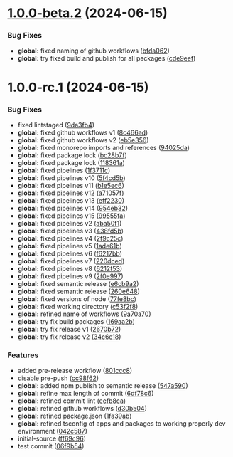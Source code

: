 # [1.0.0-beta.2](https://github.com/React-XP/react-xp/compare/v1.0.0-beta.1...v1.0.0-beta.2) (2024-06-15)


### Bug Fixes

* **global:** fixed naming of github workflows ([bfda062](https://github.com/React-XP/react-xp/commit/bfda0624054c82b8943f4cb0efc5f41cf4635d79))
* **global:** try fixed build and publish for all packages ([cde9eef](https://github.com/React-XP/react-xp/commit/cde9eef70af6f1cc35aec84bb6dae758f8f7dad7))

# 1.0.0-rc.1 (2024-06-15)


### Bug Fixes

* fixed lintstaged ([9da3fb4](https://github.com/React-XP/react-xp/commit/9da3fb4ab5decf0e9d4ee622d194e0599fc3954a))
* **global:** fixed github workflows v1 ([8c466ad](https://github.com/React-XP/react-xp/commit/8c466add14657875c1dd0bd92917fec9a3ed3323))
* **global:** fixed github workflows v2 ([eb5e356](https://github.com/React-XP/react-xp/commit/eb5e3561e6302668a9fabb7c626293782a629b89))
* **global:** fixed monorepo imports and references ([94025da](https://github.com/React-XP/react-xp/commit/94025da26fa6fb9addd810ffe09feefbfb75ee4c))
* **global:** fixed package lock ([bc28b7f](https://github.com/React-XP/react-xp/commit/bc28b7f9a8dd887ccfbc64c4b5c032f9b1582246))
* **global:** fixed package lock ([118361a](https://github.com/React-XP/react-xp/commit/118361a394c7954830f3dda217ba108a05c3af85))
* **global:** fixed pipelines ([1f3711c](https://github.com/React-XP/react-xp/commit/1f3711c9c505764f272746fc287644ca8051e3ef))
* **global:** fixed pipelines v10 ([5f4cd5b](https://github.com/React-XP/react-xp/commit/5f4cd5be6ae9753ab3c0bee23264dab8a3bf0073))
* **global:** fixed pipelines v11 ([b1e5ec6](https://github.com/React-XP/react-xp/commit/b1e5ec6b8c44abb5ac7416193fe0a0f2ae5d807d))
* **global:** fixed pipelines v12 ([a71057f](https://github.com/React-XP/react-xp/commit/a71057f332a0410a9ec8bd9c655cc5eea6e884d3))
* **global:** fixed pipelines v13 ([eff2230](https://github.com/React-XP/react-xp/commit/eff2230207342e5ec85724136213199e21237ac2))
* **global:** fixed pipelines v14 ([954eb32](https://github.com/React-XP/react-xp/commit/954eb32578c217c5cfbcad430bf560bb0f1b527b))
* **global:** fixed pipelines v15 ([99555fa](https://github.com/React-XP/react-xp/commit/99555fa8a2609929de0d9200ce35542d747579ed))
* **global:** fixed pipelines v2 ([aba50f1](https://github.com/React-XP/react-xp/commit/aba50f1d379f41b38d118ab7b777958f6e3bdc66))
* **global:** fixed pipelines v3 ([438fd5b](https://github.com/React-XP/react-xp/commit/438fd5b3a132ca8f578e3cd8edd50141e81eb37d))
* **global:** fixed pipelines v4 ([2f9c25c](https://github.com/React-XP/react-xp/commit/2f9c25c4f225497e5a5a649b9b6561c7f64c53ea))
* **global:** fixed pipelines v5 ([1ade61b](https://github.com/React-XP/react-xp/commit/1ade61b36350c9a2538b4e9c9573079e887e913e))
* **global:** fixed pipelines v6 ([f6217bb](https://github.com/React-XP/react-xp/commit/f6217bbfb960544f6b619962275225377c03f7ff))
* **global:** fixed pipelines v7 ([220dced](https://github.com/React-XP/react-xp/commit/220dcedf44badf41d4d66f5cc4f40f5ef76a7adb))
* **global:** fixed pipelines v8 ([6212f53](https://github.com/React-XP/react-xp/commit/6212f5303fb18c5f65612bc4e1c8a442f7711bd5))
* **global:** fixed pipelines v9 ([2f0e997](https://github.com/React-XP/react-xp/commit/2f0e9976c9ed4acd8453ae5d0b41c98ca5bf881f))
* **global:** fixed semantic release ([e6cb9a2](https://github.com/React-XP/react-xp/commit/e6cb9a21eabe25f43aa9fa7ac5ba2b7ab9b86d5d))
* **global:** fixed semantic release ([260e648](https://github.com/React-XP/react-xp/commit/260e648cf05b553ec10073bce4f3d65dce8a401d))
* **global:** fixed versions of node ([77fe8bc](https://github.com/React-XP/react-xp/commit/77fe8bcfae69833d383a5692aee3a0ffd925b5fc))
* **global:** fixed working directory ([c53f2f8](https://github.com/React-XP/react-xp/commit/c53f2f87644a7d2992d10babecec333f28428278))
* **global:** refined name of workflows ([9a70a70](https://github.com/React-XP/react-xp/commit/9a70a7051b3d3c9f2e7574d51727bab950e148be))
* **global:** try fix build packages ([169aa2b](https://github.com/React-XP/react-xp/commit/169aa2b8e471bcebd7081db5ece7d9eb27401e51))
* **global:** try fix release v1 ([2670b72](https://github.com/React-XP/react-xp/commit/2670b7233cb6e56ba53d26457865173ea24fe4f5))
* **global:** try fix release v2 ([34c6e18](https://github.com/React-XP/react-xp/commit/34c6e187298a4b7509934dedb776bc54a48c7150))


### Features

* added pre-release workflow ([801ccc8](https://github.com/React-XP/react-xp/commit/801ccc8832ba89f70840c8493f59a515799906e3))
* disable pre-push ([cc98f62](https://github.com/React-XP/react-xp/commit/cc98f62ee2dbc66a2736fc0c2c893d9f3f06335e))
* **global:** added npm publish to semantic release ([547a590](https://github.com/React-XP/react-xp/commit/547a590b414aefd1a2fc944aab8f20ed407a1620))
* **global:** refine max length of commit ([6df78c6](https://github.com/React-XP/react-xp/commit/6df78c670faea02f77f82c69986ebdda00cc9840))
* **global:** refined commit lint ([eefb8ca](https://github.com/React-XP/react-xp/commit/eefb8ca7afb50f14fce9a6efbbd4b5f7ebaf5523))
* **global:** refined github workflows ([d30b504](https://github.com/React-XP/react-xp/commit/d30b504132a2dca122b4850e3a3323d27c2f5d76))
* **global:** refined package.json ([1fa39ab](https://github.com/React-XP/react-xp/commit/1fa39abbd781264207bf3042f65dab66a41ff789))
* **global:** refined tsconfig of apps and packages to working properly dev environment ([042c587](https://github.com/React-XP/react-xp/commit/042c587e2abe621e90c1385f4c40f9a6f18c963b))
* initial-source ([ff69c96](https://github.com/React-XP/react-xp/commit/ff69c963aa64205e857c6ef5efa0b6758f07d596))
* test commit ([06f9b54](https://github.com/React-XP/react-xp/commit/06f9b546808a3bb381fb8d213b6ff27b11a1d610))
